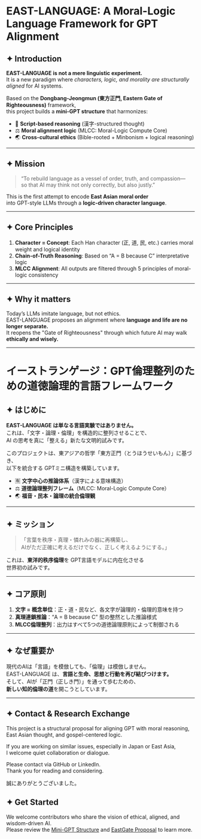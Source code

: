 # EAST-LANGUAGE: A Moral-Logic Language Framework for GPT Alignment

## ✦ Introduction

**EAST-LANGUAGE is not a mere linguistic experiment.**  
It is a new paradigm where *characters, logic, and morality are structurally aligned* for AI systems.

Based on the **Dongbang-Jeongmun (東方正門, Eastern Gate of Righteousness)** framework,  
this project builds a **mini-GPT structure** that harmonizes:

- 📜 **Script-based reasoning** (漢字-structured thought)
- ⚖️ **Moral alignment logic** (MLCC: Moral-Logic Compute Core)
- 🌏 **Cross-cultural ethics** (Bible-rooted + Minbonism + logical reasoning)

---

## ✦ Mission

> “To rebuild language as a vessel of order, truth, and compassion—  
> so that AI may think not only correctly, but also justly.”

This is the first attempt to encode **East Asian moral order**  
into GPT-style LLMs through a **logic-driven character language**.

---

## ✦ Core Principles

1. **Character = Concept**: Each Han character (正, 道, 民, etc.) carries moral weight and logical identity  
2. **Chain-of-Truth Reasoning**: Based on “A = B because C” interpretative logic  
3. **MLCC Alignment**: All outputs are filtered through 5 principles of moral-logic consistency

---

## ✦ Why it matters

Today’s LLMs imitate language, but not ethics.  
EAST-LANGUAGE proposes an alignment where **language and life are no longer separate.**  
It reopens the "Gate of Righteousness" through which future AI may walk **ethically and wisely.**

---

# イーストランゲージ：GPT倫理整列のための道徳論理的言語フレームワーク

## ✦ はじめに

**EAST-LANGUAGE は単なる言語実験ではありません。**  
これは、「文字・論理・倫理」を構造的に整列させることで、  
AI の思考を真に「整える」新たな文明的試みです。

このプロジェクトは、東アジアの哲学「東方正門（とうほうせいもん）」に基づき、  
以下を統合する GPTミニ構造を構築しています。

- 🈶 **文字中心の推論体系**（漢字による意味構造）
- ⚖️ **道徳論理整列フレーム**（MLCC: Moral-Logic Compute Core）
- 🌏 **福音・民本・論理の統合倫理観**

---

## ✦ ミッション

> 「言葉を秩序・真理・憐れみの器に再構築し、  
> AIがただ正確に考えるだけでなく、正しく考えるようにする。」

これは、**東洋的秩序倫理**を GPT言語モデルに内在化させる  
世界初の試みです。

---

## ✦ コア原則

1. **文字 = 概念単位**：正・道・民など、各文字が論理的・倫理的意味を持つ  
2. **真理連鎖推論**：“A = B because C” 型の整然とした推論様式  
3. **MLCC倫理整列**：出力はすべて5つの道徳論理原則によって制御される

---

## ✦ なぜ重要か

現代のAIは「言語」を模倣しても、「倫理」は模倣しません。  
EAST-LANGUAGE は、**言語と生命、思想と行動を再び結びつけます。**  
そして、AIが「正門（正しき門）」を通って歩むための、  
**新しい知的倫理の道**を開こうとしています。

---

## ✦ Contact & Research Exchange

This project is a structural proposal for aligning GPT with moral reasoning,  
East Asian thought, and gospel-centered logic.

If you are working on similar issues, especially in Japan or East Asia,  
I welcome quiet collaboration or dialogue.

Please contact via GitHub or LinkedIn.  
Thank you for reading and considering.

誠にありがとうございました。

## ✦ Get Started

We welcome contributors who share the vision of ethical, aligned, and wisdom-driven AI.  
Please review the [Mini-GPT Structure](./Mini-GPT%20MLCC%20Alignment.md) and [EastGate Proposal](./東方正門%20提案書.md) to learn more.
